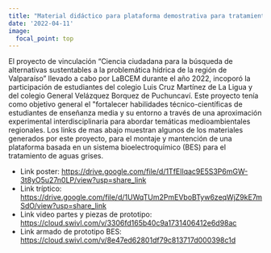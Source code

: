 ```yaml
---
title: "Material didáctico para plataforma demostrativa para tratamiento de aguas grises"
date: '2022-04-11'
image:
  focal_point: top
---
```

El proyecto de vinculación “Ciencia ciudadana para la búsqueda de alternativas sustentables a la problemática hídrica de la región de Valparaíso” llevado a cabo por LaBCEM durante el año 2022, incoporó la participación de estudiantes del colegio Luis Cruz Martínez de La Ligua y del colegio General Velázquez Borquez de Puchuncaví. Este proyecto tenía como objetivo general el "fortalecer habilidades técnico-científicas de estudiantes de enseñanza media y su entorno a través de una aproximación experimental interdisciplinaria para abordar temáticas medioambientales regionales.
Los links de mas abajo muestran algunos de los materiales generados por este proyecto, para el montaje y mantención de una plataforma basada en un sistema bioelectroquímico (BES) para el tratamiento de aguas grises. 

<!--more-->


- Link poster: https://drive.google.com/file/d/1TfEIlqac9E5S3P6mGW-3t8yO5u27n0LP/view?usp=share_link
- Link tríptico: https://drive.google.com/file/d/1UWqTUm2PmEVboBTyw6zeqWjZ9kE7mSdO/view?usp=share_link
- Link video partes y piezas de prototipo: https://cloud.swivl.com/v/3306fd165b40c9a1731406412e6d98ac
- Link armado de prototipo BES: https://cloud.swivl.com/v/8e47ed62801df79c813717d000398c1d
